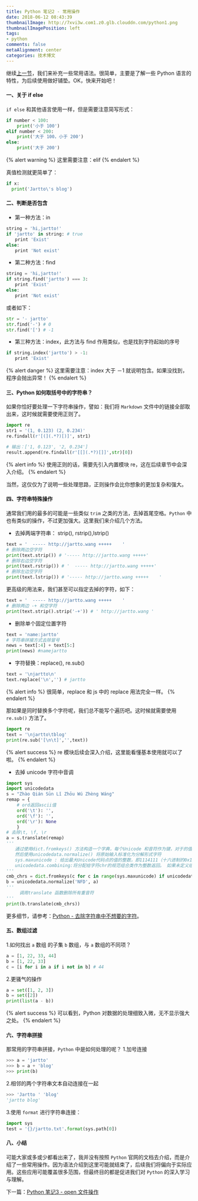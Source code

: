 ```yaml
---
title: Python 笔记2 - 常用操作
date: 2018-06-12 08:43:39
thumbnailImage: http://7xvi3w.com1.z0.glb.clouddn.com/python1.png
thumbnailImagePosition: left
tags: 
- python
comments: false
metaAlignment: center
categories: 技术博文
---
```

继续[上一节](http://jartto.wang/2018/05/19/learn-python-1/)，我们来补充一些常用语法。很简单，主要是了解一些 Python 语言的特性，为后续使用做好铺垫。OK，快来开始吧！
<!-- more -->
#### 一、关于 if else
`if else` 和其他语言使用一样，但是需要注意简写形式：
```python
if number < 100:
    print('小于 100')
elif number < 200:
    print('大于 100，小于 200')
else:
    print('大于 200')
```

{% alert warning %}
这里需要注意：elif
{% endalert %}

真值检测就更简单了：
```python
if x:
  print('Jartto\'s blog')
```

#### 二、判断是否包含
- 第一种方法：in
```python
string = 'hi,jartto!'
if 'jartto' in string: # true 
　　print 'Exist'
else:
　　print 'Not exist'
```
- 第二种方法：find
```python
string = 'hi,jartto!'
if string.find('jartto') === 3:
　　print 'Exist'
else:
　　print 'Not exist'
```
  或者如下：
  ```python
  str = '- jartto'
  str.find('-') # 0
  str.find('[') # -1
  ```

- 第三种方法：index，此方法与 find 作用类似，也是找到字符起始的序号
```python
if string.index('jartto') > -1:
　　print 'Exist'
```
  {% alert danger %}
  这里需要注意：index 大于 －1 就说明包含。如果没找到，程序会抛出异常！
  {% endalert %}

#### 三、Python 如何取括号中的字符串？
如果你恰好要处理一下字符串操作，譬如：我们将 `Markdown` 文件中的链接全部取出来，这时候就需要使用正则了。
```python
import re
str1 = '(1, 0.123) (2, 0.234)'
re.findall(r'[(](.*?)[)]', str1)

# 输出：['1, 0.123', '2, 0.234']
result.append(re.findall(r'[[](.*?)[]]',str)[0])
```

{% alert info %}
使用正则的话，需要先引入内置模块 re，这在后续章节中会深入介绍。
{% endalert %}

当然，这仅仅为了说明一些处理思路，正则操作会比你想象的更加复杂和强大。

#### 四、字符串特殊操作
通常我们用的最多的可能是一些类似 `trim` 之类的方法，去掉首尾空格。`Python` 中也有类似的操作，不过更加强大。这里我们来介绍几个方法。
- 去掉两端字符串： strip(), rstrip(),lstrip()
```python
text = '  ----- http://jartto.wang +++++    '
# 删除两边空字符
print(text.strip()) # '----- http://jartto.wang +++++'
# 删除右边空字符
print(text.rstrip()) # '  ----- http://jartto.wang +++++'
# 删除左边空字符
print(text.lstrip()) # '----- http://jartto.wang +++++    '

```
  更高级的用法来，我们甚至可以指定去掉的字符，如下：
  ```python
  text = '  ----- http://jartto.wang +++++    '
  # 删除两边 -+ 和空字符
  print(text.strip().strip('-+')) # ' http://jartto.wang '
  ```

- 删除单个固定位置字符
```python
text = 'name:jartto'
# 字符串拼接方式去除冒号
news = text[:4] + text[5:]
print(news) #namejartto
```

- 字符替换：replace(), re.sub()
```python
text = '\njartto\n'
text.replace('\n','') # jartto
```
  {% alert info %}
  很简单，replace 和 js 中的 replace 用法完全一样。
  {% endalert %}

  那如果是同时替换多个字符呢，我们总不能写个遍历吧。这时候就需要使用 `re.sub()` 方法了。
  ```python
  import re
  text = '\njartto\tblog'
  print(re.sub('[\n\t]','',text))
  ```
  {% alert success %}
  re 模块后续会深入介绍，这里能看懂基本使用就可以了啦。
  {% endalert %}

- 去掉 unicode 字符中音调
```python
import sys
import unicodedata
s = "Zhào Qián Sūn Lǐ Zhōu Wú Zhèng Wáng"
remap = {
    # ord返回ascii值
    ord('\t'): '',
    ord('\f'): '',
    ord('\r'): None
    }
# 去除\t, \f, \r
a = s.translate(remap)
'''
　　通过使用dict.fromkeys() 方法构造一个字典，每个Unicode 和音符作为键，对于的值全部为None
　　然后使用unicodedata.normalize() 将原始输入标准化为分解形式字符
　　sys.maxunicode : 给出最大Unicode代码点的值的整数，即1114111（十六进制的0x10FFFF）。
　　unicodedata.combining:将分配给字符chr的规范组合类作为整数返回。 如果未定义组合类，则返回0。
'''
cmb_chrs = dict.fromkeys(c for c in range(sys.maxunicode) if unicodedata.combining(chr(c))) #此部分建议拆分开来理解
b = unicodedata.normalize('NFD', a)
'''
　　　调用translate 函数删除所有重音符
'''
print(b.translate(cmb_chrs))
```

  更多细节，请参考：[Python - 去除字符串中不想要的字符](https://www.cnblogs.com/2bjiujiu/p/7257744.html)。


#### 五、数组过滤
1.如何找出 `a` 数组 的子集 `b` 数组，与 `a` 数组的不同项？
```python
a = [1, 22, 33, 44]
b = [1, 22, 33]
c = [i for i in a if i not in b] # 44
```
2.更骚气的操作
```python
a = set([1, 2, 3])
b = set([2])
print(list(a - b))
```

{% alert success %}
可以看到，Python 对数据的处理细致入微，无不显示强大之处。
{% endalert %}

#### 六、字符串拼接
那常用的字符串拼接，`Python` 中是如何处理的呢？
1.加号连接
```python
>>> a = 'jartto'
>>> b = a + 'blog'
>>> print(b)
```

2.相邻的两个字符串文本自动连接在一起
```python
>>> 'Jartto ' 'blog'
'jartto blog'
```

3.使用 `format` 进行字符串连接：
```python
import sys
test = '{}/jartto.txt'.format(sys.path[0])
```

#### 八、小结
可能大家或多或少都看出来了，我并没有按照 `Python` 官网的文档去介绍，而是介绍了一些常用操作。因为语法介绍到这里可能就结束了，后续我们将偏向于实际应用。这些应用可能覆盖很多范围，但最终目的都是促进我们对 `Python` 的深入学习与理解。

下一篇：[Python 笔记3 - open 文件操作](http://jartto.wang/2018/06/24/learn-python-3/)